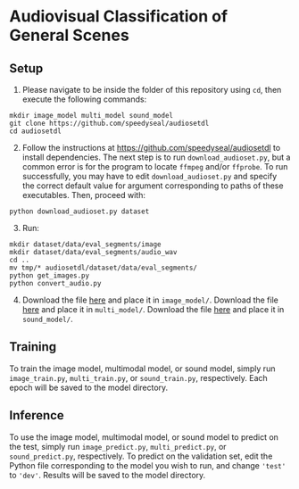 # Audiovisual Classification of General Scenes

## Setup

1. Please navigate to be inside the folder of this repository using `cd`, then execute the following commands:
```
mkdir image_model multi_model sound_model
git clone https://github.com/speedyseal/audiosetdl
cd audiosetdl
```
2. Follow the instructions at https://github.com/speedyseal/audiosetdl to install dependencies. The next step is to run `download_audioset.py`, but a common error is for the program to locate `ffmpeg` and/or `ffprobe`. To run successfully, you may have to edit `download_audioset.py` and specify the correct default value for argument corresponding to paths of these executables. Then, proceed with:
```
python download_audioset.py dataset
```
3. Run:
```
mkdir dataset/data/eval_segments/image
mkdir dataset/data/eval_segments/audio_wav
cd ..
mv tmp/* audiosetdl/dataset/data/eval_segments/
python get_images.py
python convert_audio.py
```
4. Download the file <a href="https://drive.google.com/file/d/12TgiB7jZ00MMoAC7BBOENPvMpRhoPYlz/view?usp=share_link">here</a> and place it in `image_model/`. Download the file <a href="https://drive.google.com/file/d/1_qE4Wyu4mWsoGB83TPKRik_NAmf-Ge_I/view?usp=share_link">here</a> and place it in `multi_model/`. Download the file <a href="https://drive.google.com/file/d/1P9ZLd8ayZneAIe5f5-o2793Od34qYEmH/view?usp=share_link">here</a> and place it in `sound_model/`.

## Training

To train the image model, multimodal model, or sound model, simply run `image_train.py`, `multi_train.py`, or `sound_train.py`, respectively. Each epoch will be saved to the model directory.

## Inference

To use the image model, multimodal model, or sound model to predict on the test, simply run `image_predict.py`, `multi_predict.py`, or `sound_predict.py`, respectively. To predict on the validation set, edit the Python file corresponding to the model you wish to run, and change `'test'` to `'dev'`. Results will be saved to the model directory.
